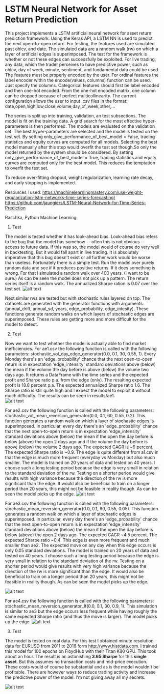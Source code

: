 # LSTM Neural Network for Asset Return Prediction

This project implements a LSTM artificial neural network for asset return prediction framework. Using the Keras API, a LSTM NN is used to predict the next open-to-open return. For testing, the features used are simulated past ohlcv, and date. The simulated data are a random walk (rw) on which a layer of artificial edges is superimposed. The test for the framework is whether or not these edges can successfully be exploited. For live trading, any data, which the trader perceives to have predictive power, such as ohlcv, day of week, minute, sentiment, and fundamental data could be used. The features must be properly encoded by the user. For ordinal features the label encoder within the encode(values, columns) function can be used. Just specify the columns. Categorical features should first be label encoded and then one-hot encoded. From the one-hot encoded matrix, one column can be dropped because of perfect multicollinearity. The current configuration allows the user to input .csv files in the format:  date,open,high,low,close,volume,day_of_week,other,…

The series is split up into training, validation, an test subsections.
The model is fit on the training data. A grid search for the most effective hyper-parameters is then performed. The models are evaluated on the validation set. The best hyper-parameters are selected and the model is tested on the test set. By setting only_give_performance_of_best_model = False, trading statistics and equity curves are computed for all models. Selecting the best model manually after this step would overfit the test set though.So only the model returned by the system should be considered. By setting only_give_performance_of_best_model = True, trading statistics and equity curves are computed only for the best model. This reduces the temptation to overfit the test set. 

To reduce over-fitting dropout, weight regularization, learning rate decay, and early stopping is implemented.

Resources I used:
https://machinelearningmastery.com/use-weight-regularization-lstm-networks-time-series-forecasting/
https://github.com/jaungiers/LSTM-Neural-Network-for-Time-Series-Prediction

Raschka, Python Machine Learning

1. Test

The model is tested whether it has look-ahead bias. Look-ahead bias refers to the bug that the model has somehow -- often this is not obvious -- access to future data. If this was so, the model would of course do very well in backtesting. But it would fall apart in live trading. It is absolutely imperative that this bug doesn't exist or all further work would be worse than useless. 
Fortunately there is a simple test. Run the model over purely random data and see if it produces positive returns. If it does something is wrong. For that I simulated a random walk over 400 years. (I want to be sure.) 
As can be seen the model does not pick up a pattern. The return series itself is a random walk. The annualized Sharpe ration is 0.07 over the test set. 
![alt text](https://github.com/jpwoeltjen/LSTM_return_prediction/blob/master/floyd_lstm_output/rw/%5B2%20lags%5D%5B100%20epochs%5D%5B512%20batch%5D%5B5%20neurons%5D%5Bl1%200.00%2Cl2%200.00%5D%5Bl1%200.00%2Cl2%200.00%5D%5Bl1%200.00%2Cl2%200.00%5D%5B0.0010%20lr%5D%5B0.0010%20lrd%5D%5B0.20%20do%5D%5Bnormalize%5D_equity_curveequity_curve_at_0.00_sigma.png "random walk")

Next similar rws are tested but with stochastic rules layered on top.
The datasets are generated with the generator functions with arguments: (annual_drift, annual_sd, years, edge_probability, edge_intesity). These functions generate random walks on which layers of stochastic edges are superimposed. These rules are getting more and more difficult for the model to detect.


2. Test

Now we want to test whether the model is actually able to find market inefficiencies. 
For ae1.csv the following function is called with the following parameters: stochastic_vol_day_edge_generator(0.0, 0.1, 30, 0.55, 1). Every Monday there's an 'edge_probability' chance that the next open-to-open return is in expectation 'edge_intensity' standard deviations above (below) the mean if the volume the day before is above (below) the volume two days ago. It returns a DataFrame with the time series and the expected profit and Sharpe ratio p.a. from the edge (only). The resulting expected profit is 18.8 percent p.a. The expected annualized Sharpe ratio 1.6. The Sharpe ratio is still quite high and I expect the model to exploit it without much difficulty. The results can be seen in results/ae1.	
![alt text](https://github.com/jpwoeltjen/LSTM_return_prediction/blob/master/results/ae1/equity_curve_at_0.00_sigma.png "ae1")

For ae2.csv the following function is called with the following parameters: stochastic_vol_mean_reversion_generator(0.0, 0.1, 60, 0.55, 0.2). This function generates a random walk on which a layer of stochastic edges is superimposed. In particular, every day there's an 'edge_probability' chance that the next open-to-open return is in expectation 'edge_intensity' standard deviations above (below) the mean if the open the day before is below (above) the open 2 days ago and if the volume the day before is above (below) the volume 2 days ago. The expected CAGR is ~9 percent. The expected Sharpe ratio is ~0.9. The edge is quite different from a1.csv in that the edge is much more frequent (everyday vs Monday) but also much smaller. The model is trained on 20 years of data and tested on 40 years. I choose such a long testing period because the edge is very small in relation to the standard deviation of the rw. Testing on a shorter period would give results with high variance because the direction of the rw is more significant than the edge. It would also be beneficial to train on a longer period than 20 years, this might not be feasible in reality though. As can be seen the model picks up the edge. 
![alt text](https://github.com/jpwoeltjen/LSTM_return_prediction/blob/master/results/ae2_try1/equity_curve_at_0.00_sigma.png "ae2")


For ae3.csv the following function is called with the following parameters: stochastic_mean_reversion_generator(0.0, 0.1, 60, 0.55, 0.05).
This function generates a random walk on which a layer of stochastic edges is superimposed. In particular, every day there's an 'edge_probability' chance that the next open-to-open return is in expectation 'edge_intensity' standard deviations above (below) the mean if the open the day before is below (above) the open 2 days ago. The expected CAGR ~4.5 percent. The expected Sharpe ratio ~0.4.
This edge is even more frequent and much smaller than ae2. The expected move on any day when this edge occurs is only 0.05 standard deviations. 
The model is trained on 20 years of data and tested on 40 years. I choose such a long testing period because the edge is very small in relation to the standard deviation of the rw. Testing on a shorter period would give results with very high variance because the direction of the rw is more significant than the edge. It would also be beneficial to train on a longer period than 20 years, this might not be feasible in reality though. As can be seen the model picks up the edge. 

![alt text](https://github.com/jpwoeltjen/LSTM_return_prediction/blob/master/results/ae3_try1/equity_curve_at_0.00_sigma.png "ae3")


For ae4.csv the following function is called with the following parameters: stochastic_mean_reversion_generator_lf(0.0, 0.1, 30, 0.9, 1).
This simulation is similar to ae3 but the edge occurs less frequent while having roughly the same expected Sharpe ratio (and thus the move is larger). The model picks up the edge. 
![alt text](https://github.com/jpwoeltjen/LSTM_return_prediction/blob/master/results/ae4_try1/equity_curve_at_0.00_sigma.png "ae4")


3. Test

The model is tested on real data. For this test I obtained minute resolution data for EURUSD from 2011 to 2016 form http://www.histdata.com. I trained this model for 100 epochs on FloydHub with their Titan K80 GPU. This took about an hour. The result is an astonishing **3.65 Sharpe** for this **single asset**. But this assumes no transaction costs and mid-price execution. These costs would of course be substantial and as is the model wouldn't be profitable. There are however ways to reduce trading activity and increase the predictive power of the model. I'm not giving away all my secrets. 

![alt text](https://github.com/jpwoeltjen/LSTM_return_prediction/blob/master/floyd_lstm_output/eurusd_1m_2011-2016/%5B2%20lags%5D%5B100%20epochs%5D%5B512%20batch%5D%5B5%20neurons%5D%5Bl1%200.00%2Cl2%200.00%5D%5Bl1%200.00%2Cl2%200.00%5D%5Bl1%200.00%2Cl2%200.00%5D%5B0.0010%20lr%5D%5B0.0010%20lrd%5D%5B0.20%20do%5D%5Bnormalize%5D_equity_curveequity_curve_at_0.25_sigma.png "EURUSD_1M")






